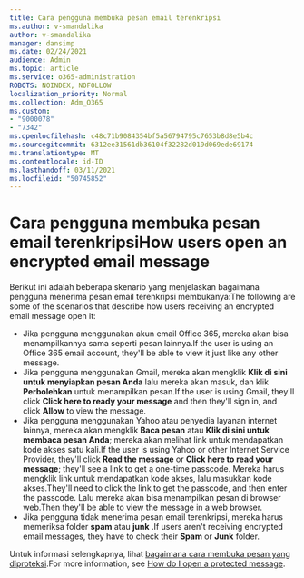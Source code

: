 ```yaml
---
title: Cara pengguna membuka pesan email terenkripsi
ms.author: v-smandalika
author: v-smandalika
manager: dansimp
ms.date: 02/24/2021
audience: Admin
ms.topic: article
ms.service: o365-administration
ROBOTS: NOINDEX, NOFOLLOW
localization_priority: Normal
ms.collection: Adm_O365
ms.custom:
- "9000078"
- "7342"
ms.openlocfilehash: c48c71b9084354bf5a56794795c7653b8d8e5b4c
ms.sourcegitcommit: 6312ee31561db36104f32282d019d069ede69174
ms.translationtype: MT
ms.contentlocale: id-ID
ms.lasthandoff: 03/11/2021
ms.locfileid: "50745852"
---
```

# <a name="how-users-open-an-encrypted-email-message"></a><span data-ttu-id="df941-102">Cara pengguna membuka pesan email terenkripsi</span><span class="sxs-lookup"><span data-stu-id="df941-102">How users open an encrypted email message</span></span>

<span data-ttu-id="df941-103">Berikut ini adalah beberapa skenario yang menjelaskan bagaimana pengguna menerima pesan email terenkripsi membukanya:</span><span class="sxs-lookup"><span data-stu-id="df941-103">The following are some of the scenarios that describe how users receiving an encrypted email message open it:</span></span>

- <span data-ttu-id="df941-104">Jika pengguna menggunakan akun email Office 365, mereka akan bisa menampilkannya sama seperti pesan lainnya.</span><span class="sxs-lookup"><span data-stu-id="df941-104">If the user is using an Office 365 email account, they'll be able to view it just like any other message.</span></span>
- <span data-ttu-id="df941-105">Jika pengguna menggunakan Gmail, mereka akan mengklik **Klik di sini untuk menyiapkan pesan Anda** lalu mereka akan masuk, dan klik **Perbolehkan** untuk menampilkan pesan.</span><span class="sxs-lookup"><span data-stu-id="df941-105">If the user is using Gmail, they'll click **Click here to ready your message** and then they'll sign in, and click **Allow** to view the message.</span></span>
- <span data-ttu-id="df941-106">Jika pengguna menggunakan Yahoo atau penyedia layanan internet lainnya, mereka akan mengklik **Baca pesan** atau **Klik di sini untuk membaca pesan Anda**; mereka akan melihat link untuk mendapatkan kode akses satu kali.</span><span class="sxs-lookup"><span data-stu-id="df941-106">If the user is using Yahoo or other Internet Service Provider, they'll click **Read the message** or **Click here to read your message**; they'll see a link to get a one-time passcode.</span></span> <span data-ttu-id="df941-107">Mereka harus mengklik link untuk mendapatkan kode akses, lalu masukkan kode akses.</span><span class="sxs-lookup"><span data-stu-id="df941-107">They'll need to click the link to get the passcode, and then enter the passcode.</span></span> <span data-ttu-id="df941-108">Lalu mereka akan bisa menampilkan pesan di browser web.</span><span class="sxs-lookup"><span data-stu-id="df941-108">Then they'll be able to view the message in a web browser.</span></span>
- <span data-ttu-id="df941-109">Jika pengguna tidak menerima pesan email terenkripsi, mereka harus memeriksa folder **spam** atau **junk** .</span><span class="sxs-lookup"><span data-stu-id="df941-109">If users aren't receiving encrypted email messages, they have to check their **Spam** or **Junk** folder.</span></span>

<span data-ttu-id="df941-110">Untuk informasi selengkapnya, lihat [bagaimana cara membuka pesan yang diproteksi](https://support.microsoft.com/topic/how-do-i-open-a-protected-message-1157a286-8ecc-4b1e-ac43-2a608fbf3098).</span><span class="sxs-lookup"><span data-stu-id="df941-110">For more information, see [How do I open a protected message](https://support.microsoft.com/topic/how-do-i-open-a-protected-message-1157a286-8ecc-4b1e-ac43-2a608fbf3098).</span></span>